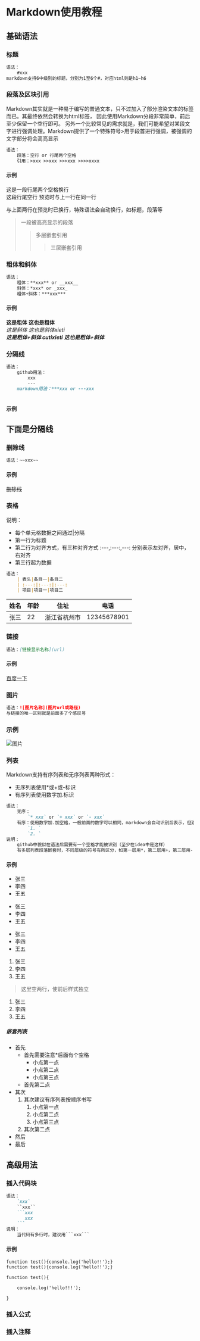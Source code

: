 # Markdown使用教程
## 基础语法
### 标题  
```markdown
语法：
    #xxx
markdown支持6中级别的标题，分别为1至6个#，对应html则是h1~h6
```
### 段落及区块引用
Markdown其实就是一种易于编写的普通文本，只不过加入了部分渲染文本的标签而已。其最终依然会转换为html标签，
因此使用Markdown分段非常简单，前后至少保留一个空行即可。
另外一个比较常见的需求就是，我们可能希望对某段文字进行强调处理。Markdown提供了一个特殊符号>用于段首进行强调，被强调的文字部分将会高亮显示
```markdown
语法：
    段落：空行 or 行尾两个空格
    引用：>xxx >>xxx >>>xxx >>>>xxxx

```
#### 示例
这是一段行尾两个空格换行  
这段行尾空行
预览时与上一行在同一行

与上面两行在预览时已换行，特殊语法会自动换行，如标题，段落等
> 一段被高亮显示的段落
>> 多层嵌套引用
>>> 三层嵌套引用
### 粗体和斜体
```markdown
语法：
    粗体：**xxx** or __xxx__
    斜体：*xxx* or _xxx_
    粗体+斜体：***xxx***
```
#### 示例
**这是粗体** __这也是粗体__  
*这是斜体* _这也是斜体xieti_  
***这是粗体+斜体 cutixieti*** ___这也是粗体+斜体___
### 分隔线
```markdown
语法：
    github用法：
        xxx
        ---
    markdown用法：***xxx or ---xxx
    
```
#### 示例
下面是分隔线
---
### 删除线
```markdown
语法：~~xxx~~
```
#### 示例
~~删除线~~  
### 表格
说明：  
   * 每个单元格数据之间通过|分隔  
   * 第一行为标题  
   * 第二行为对齐方式，有三种对齐方式 :---,:---:,---: 分别表示左对齐，居中，右对齐  
   * 第三行起为数据  
```markdown
语法：
    | 表头|条目一|条目二
    | :---:|:---:|:---:
    | 项目|项目一|项目二
```
姓名 | 年龄 | 住址 | 电话 
--- | --- | --- | --- 
张三 | 22 | 浙江省杭州市 | 12345678901

### 链接
```markdown
语法：[链接显示名称](url)
```
#### 示例
[百度一下](https://www.baidu.com)
### 图片
```markdown
语法：![图片名称](图片url或路径)
与链接的唯一区别就是前面多了个感叹号
```
### 示例
![图片](./testpic.jpg)
### 列表
Markdown支持有序列表和无序列表两种形式：
   * 无序列表使用*或+或-标识
   * 有序列表使用数字加.标识
```markdown
语法：
    无序：
        `* xxx` or `+ xxx` or `- xxx`
    有序：使用数字加.加空格，一般前面的数字可以相同，markdown会自动识别后表示，但建议按顺序书写
        `1. `
        `2. `
说明：
    github中貌似在语法后需要有一个空格才能被识别（至少在idea中是这样）
    有多层列表段落嵌套时，不同层级的符号有所区分，如第一层用*，第二层用+，第三层用-
```
#### 示例

* 张三  
* 李四  
* 王五  

+ 张三
+ 李四
+ 王五

- 张三
- 李四
- 王五

1. 张三 
2. 李四
3. 王五  


>这里空两行，使前后样式独立
   1. 张三 
   1. 李四
   1. 王五  


##### 嵌套列表
* 首先
    + 首先需要注意*后面有个空格
        - 小点第一点
        - 小点第二点
        - 小点第三点
    + 首先第二点
* 其次
    1. 其次建议有序列表按顺序书写
        1. 小点第一点
        2. 小点第二点
        3. 小点第三点
    2. 其次第二点
* 然后
* 最后

## 高级用法
### 插入代码块
```markdown
语法： 
    `xxx`
    ``xxx``
    ```xxx
       xxx
    ```
说明：
    当代码有多行时，建议用```xxx```
```
#### 示例
`function test(){console.log('hello!!');}`  
``function test(){console.log('hello!!');}``
```
function test(){

    console.log('hello!!!');

}
```
### 插入公式
### 插入注释
